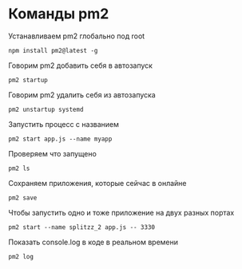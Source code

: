 # Команды pm2
Устанавливаем pm2 глобально под root
```
npm install pm2@latest -g
```

Говорим pm2 добавить себя в автозапуск
```
pm2 startup
```

Говорим pm2 удалить себя из автозапуска
```
pm2 unstartup systemd
```

Запустить процесс с названием
```
pm2 start app.js --name myapp
```

Проверяем что запущено
```
pm2 ls
```

Сохраняем приложения, которые сейчас в онлайне
```
pm2 save
```

Чтобы запустить одно и тоже приложение на двух разных портах
```
pm2 start --name splitzz_2 app.js -- 3330
```

Показать console.log в коде в реальном времени
```
pm2 log
```
